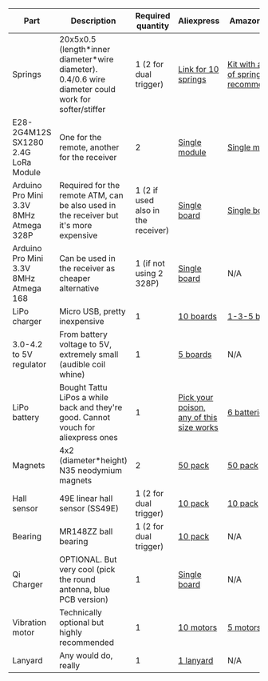 | Part  | Description  | Required quantity | Aliexpress  | Amazon (ES)  |
|---|---|---|---|---|
| Springs  | 20x5x0.5 (length\*inner diameter\*wire diameter). 0.4/0.6 wire diameter could work for softer/stiffer | 1 (2 for dual trigger)  | [Link for 10 springs](https://es.aliexpress.com/item/1005003435808058.html)  | [Kit with a lot of springs, not recommended](https://www.amazon.es/gp/product/B01KG024CU/ref=ppx_yo_dt_b_asin_title_o05_s00) |
| E28-2G4M12S SX1280 2.4G LoRa Module  | One for the remote, another for the receiver  | 2 | [Single module](https://es.aliexpress.com/item/1005003949324557.html)  | [Single module](https://es.aliexpress.com/item/1005003949324557.html)  |
| Arduino Pro Mini 3.3V 8MHz Atmega 328P | Required for the remote ATM, can be also used in the receiver but it's more expensive  | 1 (2 if used also in the receiver)  | [Single board](https://es.aliexpress.com/item/4000873049870.html?spm=a2g0o.order_list.0.0.35de194dDIWxKm&gatewayAdapt=glo2esp)  | [Single board](https://www.amazon.es/gp/product/B01DUSDQQ8/ref=ppx_yo_dt_b_asin_title_o02_s00?ie=UTF8&psc=1)  |
| Arduino Pro Mini 3.3V 8MHz Atmega 168  | Can be used in the receiver as cheaper alternative  | 1 (if not using 2 328P)  | [Single board](https://es.aliexpress.com/item/4000873049870.html?spm=a2g0o.order_list.0.0.35de194dDIWxKm&gatewayAdapt=glo2esp)  | N/A |
| LiPo charger  | Micro USB, pretty inexpensive  | 1  | [10 boards](https://es.aliexpress.com/item/1800678916.html?spm=a2g0o.productlist.0.0.2762245a2rinn4&algo_pvid=87a1ade3-e4af-4c69-9b4d-55fcf8362d9d&algo_exp_id=87a1ade3-e4af-4c69-9b4d-55fcf8362d9d-28&pdp_ext_f=%7B%22sku_id%22%3A%2267104964666%22%7D&pdp_npi=1%40dis%7CEUR%7C%7C3.95%7C3.95%7C%7C%7C%7C%402100bdd716515041356983116e76a9%7C67104964666%7Csea&gatewayAdapt=glo2esp)  | [1-3-5 boards](https://www.amazon.es/gp/product/B07D2G345P/ref=ppx_yo_dt_b_asin_title_o05_s00?ie=UTF8&psc=1) |
| 3.0-4.2 to 5V regulator  | From battery voltage to 5V, extremely small (audible coil whine)  | 1  | [5 boards](https://es.aliexpress.com/item/4000805939587.html?spm=a2g0o.order_list.0.0.1024194dNATUMn&gatewayAdapt=glo2esp)  | N/A |
| LiPo battery | Bought Tattu LiPos a while back and they're good. Cannot vouch for aliexpress ones  | 1  | [Pick your poison, any of this size works](https://es.aliexpress.com/item/1005001330075053.html?spm=a2g0o.productlist.0.0.53d542a8JKhQgP&algo_pvid=f91603d7-facb-4566-aa07-b9c3ca6fc2b2&algo_exp_id=f91603d7-facb-4566-aa07-b9c3ca6fc2b2-7&pdp_ext_f=%7B%22sku_id%22%3A%2212000015721111652%22%7D&pdp_npi=1%40dis%7CEUR%7C%7C4.39%7C4.39%7C%7C%7C%7C%402100bddf16515044379233294edd2a%7C12000015721111652%7Csea)  | [6 batteries](https://www.amazon.es/gp/product/B07X9XYPP5/ref=ppx_yo_dt_b_asin_title_o09_s00?ie=UTF8&psc=1)  |
| Magnets  | 4x2 (diameter\*height) N35 neodymium magnets  | 2  | [50 pack](https://es.aliexpress.com/item/1005002803855055.html?spm=a2g0o.productlist.0.0.385f50c3Xp91sL&algo_pvid=3d3b9821-299c-49ee-a7bb-11f21fbb5674&algo_exp_id=3d3b9821-299c-49ee-a7bb-11f21fbb5674-0&pdp_ext_f=%7B%22sku_id%22%3A%2212000022262583527%22%7D&pdp_npi=1%40dis%7CEUR%7C%7C10.95%7C10.95%7C%7C%7C%7C%402100bb4a16515047028567818e850e%7C12000022262583527%7Csea)  | [50 pack](https://www.amazon.es/gp/product/B00TACMJEO/ref=ppx_yo_dt_b_search_asin_title?ie=UTF8&psc=1)  |
| Hall sensor  | 49E linear hall sensor (SS49E) | 1 (2 for dual trigger)  | [10 pack](https://es.aliexpress.com/item/32590021901.html?spm=a2g0o.productlist.0.0.33377ec8dzNAkd&algo_pvid=1b3e4337-dd8f-4020-8a08-cab765366af3&algo_exp_id=1b3e4337-dd8f-4020-8a08-cab765366af3-0&pdp_ext_f=%7B%22sku_id%22%3A%2212000026840478843%22%7D&pdp_npi=1%40dis%7CEUR%7C%7C0.96%7C0.96%7C%7C%7C%7C%402100bdde16515048988313213ed4e0%7C12000026840478843%7Csea&gatewayAdapt=glo2esp)  | [10 pack](https://www.amazon.es/gp/product/B08LD57DZ6/ref=ppx_yo_dt_b_asin_title_o00_s00?ie=UTF8&psc=1)  |
Bearing | MR148ZZ ball bearing | 1 (2 for dual trigger) | [10 pack](https://es.aliexpress.com/item/32834754915.html?spm=a2g0o.order_list.0.0.35de194dDIWxKm&gatewayAdapt=glo2esp) | N/A
Qi Charger | OPTIONAL. But very cool (pick the round antenna, blue PCB version) | 1 | [Single board](https://es.aliexpress.com/item/1005003411188792.html?spm=a2g0o.order_list.0.0.35de194dDIWxKm&gatewayAdapt=glo2esp) | N/A
Vibration motor | Technically optional but highly recommended | 1 | [10 motors](https://es.aliexpress.com/item/4000245243914.html?spm=a2g0o.productlist.0.0.2bc24c7a06D7tZ&algo_pvid=d7ae2599-209d-4fd2-abdc-e8d7466ebdf6&algo_exp_id=d7ae2599-209d-4fd2-abdc-e8d7466ebdf6-0&pdp_ext_f=%7B%22sku_id%22%3A%2210000000993711802%22%7D&pdp_npi=2%40dis%21EUR%21%213.98%21%21%21%21%21%400b0a182b16521937527193035e1830%2110000000993711802%21sea) | [5 motors](https://www.amazon.es/gp/product/B0839H19HY/ref=ppx_yo_dt_b_asin_title_o06_s00?ie=UTF8&psc=1)
Lanyard | Any would do, really | 1 | [1 lanyard](https://es.aliexpress.com/item/1005001914422530.html?spm=a2g0o.order_list.0.0.5907194dTPcEXh&gatewayAdapt=glo2esp) | N/A